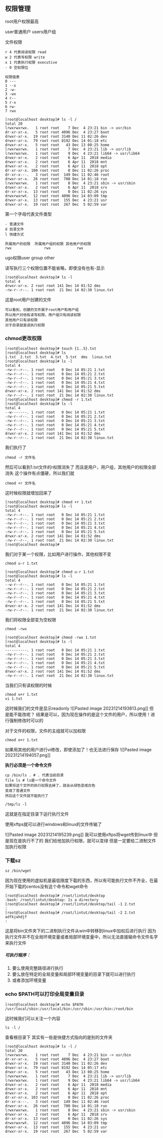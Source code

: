 ## 权限管理

root用户权限最高

user普通用户
users用户组

文件权限

```
r 4 代表阅读权限 read
w 2 代表写权限 write
x 1 代表执行权限 executive
- 0 空权限位

权限值表
0 ---
1 --x
2 -w-
3 -wx
4 r--
5 r-x
6 rw-
7 rwx
```

```
[root@localhost desktop]# ls -l /
total 20
lrwxrwxrwx.   1 root root    7 Dec  4 23:21 bin -> usr/bin
dr-xr-xr-x.   5 root root 4096 Dec  4 23:27 boot
drwxr-xr-x.  19 root root 3140 Dec 11 02:26 dev
drwxr-xr-x.  79 root root 8192 Dec 14 01:18 etc
drwxr-xr-x.   5 root root   43 Dec 13 08:25 home
lrwxrwxrwx.   1 root root    7 Dec  4 23:21 lib -> usr/lib
lrwxrwxrwx.   1 root root    9 Dec  4 23:21 lib64 -> usr/lib64
drwxr-xr-x.   2 root root    6 Apr 11  2018 media
drwxr-xr-x.   2 root root    6 Apr 11  2018 mnt
drwxr-xr-x.   2 root root    6 Apr 11  2018 opt
dr-xr-xr-x. 100 root root    0 Dec 11 02:26 proc
dr-xr-x---.   3 root root  149 Dec 11 02:46 root
drwxr-xr-x.  26 root root  700 Dec 14 01:18 run
lrwxrwxrwx.   1 root root    8 Dec  4 23:21 sbin -> usr/sbin
drwxr-xr-x.   2 root root    6 Apr 11  2018 srv
dr-xr-xr-x.  13 root root    0 Dec 11 02:26 sys
drwxrwxrwt.  12 root root 4096 Dec 14 03:09 tmp
drwxr-xr-x.  13 root root  155 Dec  4 23:21 usr
drwxr-xr-x.  19 root root  267 Dec  5 02:59 var
```

第一个字母代表文件类型
```
- 普通文件
d 目录文件
l 快捷方式
```

```
所属用户的权限  所属用户组的权限 其他用户的权限
rwx               rwx            rwx
```
ugo权限user group other

读写执行三个权限位置不能省略，即使没有也有-显示

```
[root@localhost desktop]# ls -l
total 4
drwxr-xr-x. 2 root root 141 Dec 14 01:52 dms
-rw-r--r--. 1 root root  21 Dec 14 02:30 linux.txt
```
这是root用户创建的文件
```
可以看到，创建的文件属于root用户和用户组
所以用户对他有读写权限，用户组只有阅读权限
其他用户只有读权限
对于目录就是读执行权限
```

### chmod更改权限
```
[root@localhost desktop]# touch {1..5}.txt
[root@localhost desktop]# ls
1.txt  2.txt  3.txt  4.txt  5.txt  dms  linux.txt
[root@localhost desktop]# ls -l
total 4
-rw-r--r--. 1 root root   0 Dec 14 05:21 1.txt
-rw-r--r--. 1 root root   0 Dec 14 05:21 2.txt
-rw-r--r--. 1 root root   0 Dec 14 05:21 3.txt
-rw-r--r--. 1 root root   0 Dec 14 05:21 4.txt
-rw-r--r--. 1 root root   0 Dec 14 05:21 5.txt
drwxr-xr-x. 2 root root 141 Dec 14 01:52 dms
-rw-r--r--. 1 root root  21 Dec 14 02:30 linux.txt
[root@localhost desktop]# chmod -r 1.txt
[root@localhost desktop]# ls -l
total 4
--w-------. 1 root root   0 Dec 14 05:21 1.txt
-rw-r--r--. 1 root root   0 Dec 14 05:21 2.txt
-rw-r--r--. 1 root root   0 Dec 14 05:21 3.txt
-rw-r--r--. 1 root root   0 Dec 14 05:21 4.txt
-rw-r--r--. 1 root root   0 Dec 14 05:21 5.txt
drwxr-xr-x. 2 root root 141 Dec 14 01:52 dms
-rw-r--r--. 1 root root  21 Dec 14 02:30 linux.txt
```

我们执行了
```
chmod -r 文件名
```
然后可以看到1.txt文件的r权限消失了
而且是用户，用户组，其他用户的权限全部消失
这个操作有点僵硬，所以我们就
```
chmod +r 文件名
```
这时候权限就增加回来了
```
[root@localhost desktop]# chmod +r 1.txt
[root@localhost desktop]# ls -l
total 4
-rw-r--r--. 1 root root   0 Dec 14 05:21 1.txt
-rw-r--r--. 1 root root   0 Dec 14 05:21 2.txt
-rw-r--r--. 1 root root   0 Dec 14 05:21 3.txt
-rw-r--r--. 1 root root   0 Dec 14 05:21 4.txt
-rw-r--r--. 1 root root   0 Dec 14 05:21 5.txt
drwxr-xr-x. 2 root root 141 Dec 14 01:52 dms
-rw-r--r--. 1 root root  21 Dec 14 02:30 linux.txt
[root@localhost desktop]# 
```

我们对于某一个权限，比如用户进行操作，其他权限不变
```
chmod u-r 1.txt
```
```
[root@localhost desktop]# chmod u-r 1.txt
[root@localhost desktop]# ls -l
total 4
--w-r--r--. 1 root root   0 Dec 14 05:21 1.txt
-rw-r--r--. 1 root root   0 Dec 14 05:21 2.txt
-rw-r--r--. 1 root root   0 Dec 14 05:21 3.txt
-rw-r--r--. 1 root root   0 Dec 14 05:21 4.txt
-rw-r--r--. 1 root root   0 Dec 14 05:21 5.txt
drwxr-xr-x. 2 root root 141 Dec 14 01:52 dms
-rw-r--r--. 1 root root  21 Dec 14 02:30 linux.txt
```

我们将权限全部变为空权限
```
chmod -rwx
```
```
[root@localhost desktop]# chmod -rwx 1.txt
[root@localhost desktop]# ls -l
total 4
----------. 1 root root   0 Dec 14 05:21 1.txt
-rw-r--r--. 1 root root   0 Dec 14 05:21 2.txt
-rw-r--r--. 1 root root   0 Dec 14 05:21 3.txt
-rw-r--r--. 1 root root   0 Dec 14 05:21 4.txt
-rw-r--r--. 1 root root   0 Dec 14 05:21 5.txt
drwxr-xr-x. 2 root root 141 Dec 14 01:52 dms
-rw-r--r--. 1 root root  21 Dec 14 02:30 linux.txt
```

当我们只有读权限的时候
```
chmod u+r 1.txt
vi 1.txt
```
这时候我们的文件是显示readonly
![[Pasted image 20231214193813.png]]
但是能不能改呢？
结果是可以，因为现在操作的是这个文件的用户，所以使用！进行强制修改时可以的

对于文件的权限，文件的主组就可以加权限
```
chmod o+r 1.txt
```
如果用其他的用户进行vi修改，即使添加了！也无法进行保存
![[Pasted image 20231214194057.png]]

**执行必须是一个命令文件**
```
cp /bin/ls . # . 代表当前目录
file ls # ls是一个命令文件
如果将这个文件的执行权限去掉了，就会从绿色变成白色
变成了普通文件
然后这个文件就不能执行了
```
```
/tmp/ls -l
```
这就是在指定目录下运行执行文件

使用xftps就可以进行windows和linux的文件传输了

![[Pasted image 20231214195239.png]]
我可以使用xftps将wget传到linux中
但是现在是执行不了的
我们给他加执行权限，就可以变绿
但是一定要给二进制文件加执行权限

### 下载sz
```
sz /bin/wget
```
因为现在使用的虚拟机是最低限度下载的东西，所以有可能执行文件不齐全，在最开始下载的centos没有这个命令和wget命令 

```
[root@localhost desktop]# /root/lintut/desktop
-bash: /root/lintut/desktop: Is a directory
[root@localhost desktop]# /root/lintut/desktop/tail -1 2.txt
:
[root@localhost desktop]# /root/lintut/desktop/tail -2 2.txt
adfkjahdjf
:
```
这是将bin文件夹下的二进制执行文件从win中转移到linux中加权后进行执行
因为执行文件并不在全局环境变量或者局部环境变量中，所以无法直接输命令文件名字来执行文件

##### 可执行程序：
1. 要么使用完整路径进行执行
2. 要么放在特定的全局变量和局部环境变量的目录下就可以进行执行
3. 或者添加环境变量

### echo $PATH可以打印全局变量目录
```
[root@localhost desktop]# echo $PATH
/usr/local/sbin:/usr/local/bin:/usr/sbin:/usr/bin:/root/bin
```

这时候我们可以关注一个内容
```
ls -l /
```
查看根目录下
其实有一些是快捷方式指向的是别的文件夹
```
[root@localhost desktop]# ls -l /
total 20
lrwxrwxrwx.   1 root root    7 Dec  4 23:21 bin -> usr/bin
dr-xr-xr-x.   5 root root 4096 Dec  4 23:27 boot
drwxr-xr-x.  19 root root 3140 Dec 11 02:26 dev
drwxr-xr-x.  79 root root 8192 Dec 14 05:17 etc
drwxr-xr-x.   5 root root   43 Dec 13 08:25 home
lrwxrwxrwx.   1 root root    7 Dec  4 23:21 lib -> usr/lib
lrwxrwxrwx.   1 root root    9 Dec  4 23:21 lib64 -> usr/lib64
drwxr-xr-x.   2 root root    6 Apr 11  2018 media
drwxr-xr-x.   2 root root    6 Apr 11  2018 mnt
drwxr-xr-x.   2 root root    6 Apr 11  2018 opt
dr-xr-xr-x. 103 root root    0 Dec 11 02:26 proc
dr-xr-x---.   3 root root  149 Dec 11 02:46 root
drwxr-xr-x.  26 root root  700 Dec 14 01:18 run
lrwxrwxrwx.   1 root root    8 Dec  4 23:21 sbin -> usr/sbin
drwxr-xr-x.   2 root root    6 Apr 11  2018 srv
dr-xr-xr-x.  13 root root    0 Dec 11 02:26 sys
drwxrwxrwt.  12 root root 4096 Dec 14 03:09 tmp
drwxr-xr-x.  13 root root  155 Dec  4 23:21 usr
drwxr-xr-x.  19 root root  267 Dec  5 02:59 var
```
